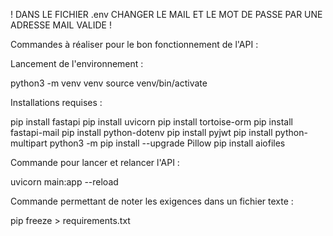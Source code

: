 ! DANS LE FICHIER .env CHANGER LE MAIL ET LE MOT DE PASSE PAR UNE ADRESSE MAIL VALIDE !

Commandes à réaliser pour le bon fonctionnement de l'API :


Lancement de l'environnement :

python3 -m venv venv
source venv/bin/activate


Installations requises :

pip install fastapi
pip install uvicorn
pip install tortoise-orm
pip install fastapi-mail
pip install python-dotenv
pip install pyjwt
pip install python-multipart
python3 -m pip install --upgrade Pillow
pip install aiofiles


Commande pour lancer et relancer l'API :

uvicorn main:app --reload

Commande permettant de noter les exigences dans un fichier texte :

pip freeze > requirements.txt